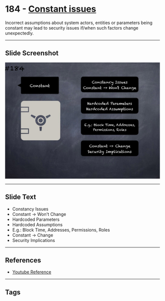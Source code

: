 # 184 - [Constant issues](Constant%20issues.md)
Incorrect assumptions about system actors, entities or parameters being constant may lead to security issues if/when such factors change unexpectedly.
___
## Slide Screenshot
![0184.jpg](../../images/5.%20Pitfalls%20and%20Best%20Practices%20201/184.jpg)
___
## Slide Text
- Constancy Issues
- Constant -> Won't Change
- Hardcoded Parameters
- Hardcoded Assumptions
- E.g.: Block Time, Addresses, Permissions, Roles
- Constant -> Change 
- Security Implications
___
## References
- [Youtube Reference](https://youtu.be/QSsfkmcdbPw?t=156)
___
## Tags